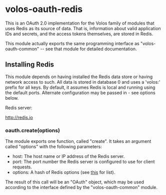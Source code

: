# volos-oauth-redis

This is an OAuth 2.0 implementation for the Volos family of modules that uses Redis as its source
of data. That is, information about valid application IDs and secrets, and the access tokens themselves,
are stored in Redis.

This module actually exports the same programming interface as "volos-oauth-common" -- see that module
for detailed documentation.

## Installing Redis

This module depends on having installed the Redis data store or having network access to such. All data
is stored in database 0 and uses a 'volos:' prefix for all keys. By default, it assumes Redis is local
and running using the default ports. Alternate configuration may be passed in - see options below.

Redis server:

<http://redis.io>

### oauth.create(options)

The module exports one function, called "create". It takes an argument called "options" with the following
parameters:

* host: The host name or IP address of the Redis server.
* port: The port number the Redis server is configured to use for client requests.
* options: A hash of Redis options (see [this](https://github.com/mranney/node_redis#rediscreateclientport-host-options) for list).

The result of this call will be an "OAuth" object, which may be used according to the interface defined
by the "volos-oauth-common" module.

